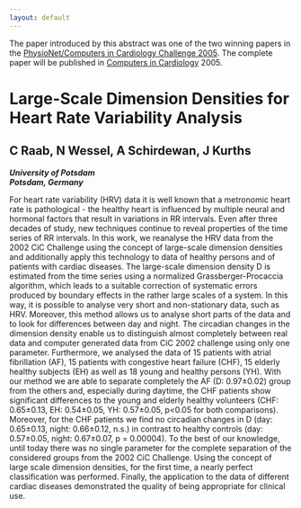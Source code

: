 ```yaml
---
layout: default
---
```


The paper introduced by this abstract was one of the two winning papers in the [PhysioNet/Computers in Cardiology Challenge 2005](/2005). The complete paper will be published in [Computers in Cardiology](https://cinc.org/) 2005. 

# Large-Scale Dimension Densities for Heart Rate Variability Analysis

## C Raab, N Wessel, A Schirdewan, J Kurths

***University of Potsdam***\
***Potsdam, Germany***

For heart rate variability (HRV) data it is well known that a metronomic heart rate is pathological - the healthy heart is influenced by multiple neural and hormonal factors that result in variations in RR intervals. Even after three decades of study, new techniques continue to reveal properties of the time series of RR intervals. In this work, we reanalyse the HRV data from the 2002 CiC Challenge using the concept of large-scale dimension densities and additionally apply this technology to data of healthy persons and of patients with cardiac diseases. The large-scale dimension density D is estimated from the time series using a normalized Grassberger-Procaccia algorithm, which leads to a suitable correction of systematic errors produced by boundary effects in the rather large scales of a system. In this way, it is possible to analyse very short and non-stationary data, such as HRV. Moreover, this method allows us to analyse short parts of the data and to look for differences between day and night. The circadian changes in the dimension density enable us to distinguish almost completely between real data and computer generated data from CiC 2002 challenge using only one parameter. Furthermore, we analysed the data of 15 patients with atrial fibrillation (AF), 15 patients with congestive heart failure (CHF), 15 elderly healthy subjects (EH) as well as 18 young and healthy persons (YH). With our method we are able to separate completely the AF (D: 0.97±0.02) group from the others and, especially during daytime, the CHF patients show significant differences to the young and elderly healthy volunteers (CHF: 0.65±0.13, EH: 0.54±0.05, YH: 0.57±0.05, p<0.05 for both comparisons). Moreover, for the CHF patients we find no circadian changes in D (day: 0.65±0.13, night: 0.66±0.12, n.s.) in contrast to healthy controls (day: 0.57±0.05, night: 0.67±0.07, p = 0.00004). To the best of our knowledge, until today there was no single parameter for the complete separation of the considered groups from the 2002 CiC Challenge. Using the concept of large scale dimension densities, for the first time, a nearly perfect classification was performed. Finally, the application to the data of different cardiac diseases demonstrated the quality of being appropriate for clinical use. 

